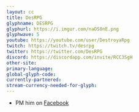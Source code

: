 ```yaml
---
layout: cc
title: DesRPG
glyphname: DESRPG
glyphurl: https://i.imgur.com/naOS0nE.png
glyphwave: 5
youtube: https://youtube.com/user/DestroyaRpg
twitch: https://twitch.tv/desrpg
twitter: https://twitter.com/DesRPG
discord: https://discordapp.com/invite/RCC3SgH
other-site: 
primary-language: 
global-glyph-code: 
currently-partnered: 
stream-currency-needed-for-glyph: 
---
```

* PM him on [Facebook](https://www.facebook.com/DesRPG)
